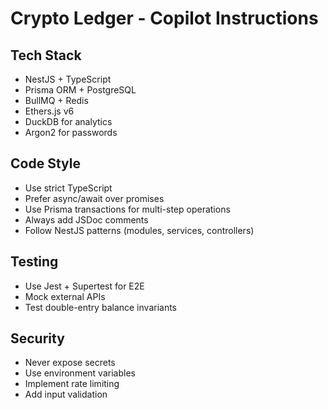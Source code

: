 # Crypto Ledger - Copilot Instructions

## Tech Stack
- NestJS + TypeScript
- Prisma ORM + PostgreSQL
- BullMQ + Redis
- Ethers.js v6
- DuckDB for analytics
- Argon2 for passwords

## Code Style
- Use strict TypeScript
- Prefer async/await over promises
- Use Prisma transactions for multi-step operations
- Always add JSDoc comments
- Follow NestJS patterns (modules, services, controllers)

## Testing
- Use Jest + Supertest for E2E
- Mock external APIs
- Test double-entry balance invariants

## Security
- Never expose secrets
- Use environment variables
- Implement rate limiting
- Add input validation
